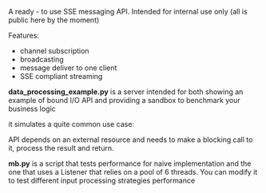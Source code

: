 A ready - to use SSE messaging API. Intended for internal use only (all is public here by the moment)

Features:
* channel subscription
* broadcasting
* message deliver to one client
* SSE compliant streaming

**data_processing_example.py** is a server intended for both showing an example of bound I/O API
and providing a sandbox to benchmark your business logic

it simulates a quite common use case:

API depends on an external resource and needs to make a blocking call to it, process the result
and return.

**mb.py** is a script that tests performance for naive implementation and the one that uses a 
Listener that relies on a pool of 6 threads. You can modify it to test different input processing strategies performance
